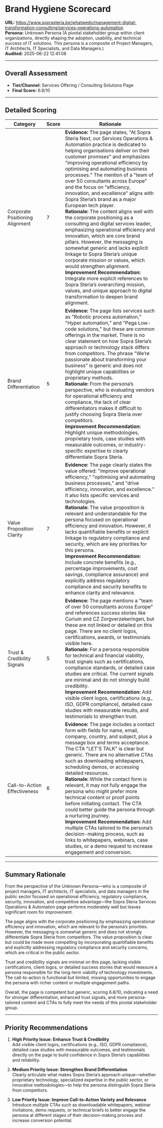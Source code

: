 # Brand Hygiene Scorecard

**URL:** https://www.soprasteria.be/whatwedo/management-digital-transformation-consulting/services-operations-automation  
**Persona:** Unknown Persona (A pivotal stakeholder group within client organizations, directly shaping the adoption, usability, and technical success of IT solutions. This persona is a composite of Project Managers, IT Architects, IT Specialists, and Data Managers.)  
**Audited:** 2025-06-22 12:41:08

---

## Overall Assessment

- **Tier/Channel:** Services Offering / Consulting Solutions Page  
- **Final Score:** 6.8/10

---

## Detailed Scoring

| Category                   | Score | Rationale                                                                                                                                                                                                                                                                                                                                                                                                                                                                                                                                                                                                                   |
|----------------------------|-------|-----------------------------------------------------------------------------------------------------------------------------------------------------------------------------------------------------------------------------------------------------------------------------------------------------------------------------------------------------------------------------------------------------------------------------------------------------------------------------------------------------------------------------------------------------------------------------------------------------------------------------|
| Corporate Positioning Alignment | 7     | **Evidence:** The page states, "At Sopra Steria Next, our Services Operations & Automation practice is dedicated to helping organisations deliver on their customer promises" and emphasizes "improving operational efficiency by optimising and automating business processes." The mention of a "team of over 50 consultants across Europe" and the focus on "efficiency, innovation, and excellence" aligns with Sopra Steria’s brand as a major European tech player. <br> **Rationale:** The content aligns well with the corporate positioning as a consulting and digital services leader, emphasizing operational efficiency and innovation, which are core brand pillars. However, the messaging is somewhat generic and lacks explicit linkage to Sopra Steria’s unique corporate mission or values, which would strengthen alignment. <br> **Improvement Recommendation:** Integrate more explicit references to Sopra Steria’s overarching mission, values, and unique approach to digital transformation to deepen brand alignment. |
| Brand Differentiation       | 5     | **Evidence:** The page lists services such as "Robotic process automation," "Hyper automation," and "Pega Low-code solutions," but these are common offerings in the market. There is no clear statement on how Sopra Steria’s approach or technology stack differs from competitors. The phrase "We’re passionate about transforming your business" is generic and does not highlight unique capabilities or proprietary methods. <br> **Rationale:** From the persona’s perspective, who is evaluating vendors for operational efficiency and compliance, the lack of clear differentiators makes it difficult to justify choosing Sopra Steria over competitors. <br> **Improvement Recommendation:** Highlight unique methodologies, proprietary tools, case studies with measurable outcomes, or industry-specific expertise to clearly differentiate Sopra Steria. |
| Value Proposition Clarity  | 7     | **Evidence:** The page clearly states the value offered: "improve operational efficiency," "optimising and automating business processes," and "drive efficiency, innovation, and excellence." It also lists specific services and technologies. <br> **Rationale:** The value proposition is relevant and understandable for the persona focused on operational efficiency and innovation. However, it lacks quantifiable benefits or explicit linkage to regulatory compliance and security, which are key priorities for this persona. <br> **Improvement Recommendation:** Include concrete benefits (e.g., percentage improvements, cost savings, compliance assurance) and explicitly address regulatory compliance and security benefits to enhance clarity and relevance. |
| Trust & Credibility Signals | 5     | **Evidence:** The page mentions a "team of over 50 consultants across Europe" and references success stories like Curium and CZ Zorgverzekeringen, but these are not linked or detailed on this page. There are no client logos, certifications, awards, or testimonials visible here. <br> **Rationale:** For a persona responsible for technical and financial viability, trust signals such as certifications, compliance standards, or detailed case studies are critical. The current signals are minimal and do not strongly build credibility. <br> **Improvement Recommendation:** Add visible client logos, certifications (e.g., ISO, GDPR compliance), detailed case studies with measurable results, and testimonials to strengthen trust. |
| Call-to-Action Effectiveness | 6     | **Evidence:** The page includes a contact form with fields for name, email, company, country, and subject, plus a message box and terms acceptance. The CTA "LET'S TALK" is clear but generic. There are no alternative CTAs such as downloading whitepapers, scheduling demos, or accessing detailed resources. <br> **Rationale:** While the contact form is relevant, it may not fully engage the persona who might prefer more technical content or proof points before initiating contact. The CTA could better guide the persona through a nurturing journey. <br> **Improvement Recommendation:** Add multiple CTAs tailored to the persona’s decision-making process, such as links to whitepapers, webinars, case studies, or a demo request to increase engagement and conversion. |

---

## Summary Rationale

From the perspective of the Unknown Persona—who is a composite of project managers, IT architects, IT specialists, and data managers in the public sector focused on operational efficiency, regulatory compliance, security, innovation, and competitive advantage—the Sopra Steria Services Operations & Automation page performs moderately well but leaves significant room for improvement.

The page aligns with the corporate positioning by emphasizing operational efficiency and innovation, which are relevant to the persona’s priorities. However, the messaging is somewhat generic and does not strongly differentiate Sopra Steria from competitors. The value proposition is clear but could be made more compelling by incorporating quantifiable benefits and explicitly addressing regulatory compliance and security concerns, which are critical in the public sector.

Trust and credibility signals are minimal on this page, lacking visible certifications, client logos, or detailed success stories that would reassure a persona responsible for the long-term viability of technology investments. The call-to-action is functional but limited, missing opportunities to engage the persona with richer content or multiple engagement paths.

Overall, the page is competent but generic, scoring 6.8/10, indicating a need for stronger differentiation, enhanced trust signals, and more persona-tailored content and CTAs to fully meet the needs of this pivotal stakeholder group.

---

## Priority Recommendations

1. **High Priority Issue: Enhance Trust & Credibility**  
   Add visible client logos, certifications (e.g., ISO, GDPR compliance), detailed case studies with measurable outcomes, and testimonials directly on the page to build confidence in Sopra Steria’s capabilities and reliability.

2. **Medium Priority Issue: Strengthen Brand Differentiation**  
   Clearly articulate what makes Sopra Steria’s approach unique—whether proprietary technology, specialized expertise in the public sector, or innovative methodologies—to help the persona distinguish Sopra Steria from competitors.

3. **Low Priority Issue: Improve Call-to-Action Variety and Relevance**  
   Introduce multiple CTAs such as downloadable whitepapers, webinar invitations, demo requests, or technical briefs to better engage the persona at different stages of their decision-making process and increase conversion potential.